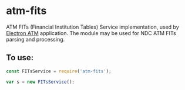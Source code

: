 # atm-fits

ATM FITs (Financial Institution Tables) Service implementation, used by [Electron ATM](https://github.com/timgabets/electron-atm) application. The module may be used for NDC ATM FITs parsing and processing. 

## To use:
```javascript
const FITsService = require('atm-fits');

var s = new FITsService();
```


